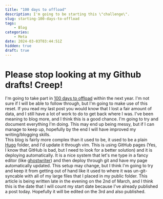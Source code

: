 ```yaml
---
title: "100 days to offload"
description: I'm going to be starting this \"challenge\".
slug: starting-100-days-to-offload
tags:
    - Blog
categories:
    - Meta
date: 2024-03-03T03:44:51Z
hidden: true
draft: true
---
```


# Please stop looking at my Github drafts! Creep!

I'm going to take part in [100 days to offload](https://100daystooffload.com/) within the next year. I'm not sure if I will be able to follow through, but I'm going to make use of this reset. If you read my last post you would know that I lost a fair amount of data, and I still have a lot of work to do to get back where I was. I've been meaning to blog more, and I think this is a good chance. I'm going to try and document everything I'm doing. This may end up being messy, but if I can manage to keep up, hopefully by the end I will have improved my writing/blogging skills.  
This blog is fairly more complex than it used to be, it used to be a plain [Hugo](https://gohugo.io) folder, and I'd update it through vim. This is using GitHub pages (Yes, I know that GitHub is bad, but I need to look for a better solution) and it is deploying automatically. It is a nice system that let's me type in a fancy editor (like [ghostwriter](https://github.com/KDE/ghostwriter)) and then deploy through git and have my page automatically updated. This setup may change, but I think I'm going to try and keep it from getting out of hand like it used to where it was un-git-syncable with all of my large files that I placed in my public folder. This article is being written late in the evening on the 2nd of March, and I think this is the date that I will count my start date because I've already published a post today. Hopefully it will be edited on the 3rd and also published.
